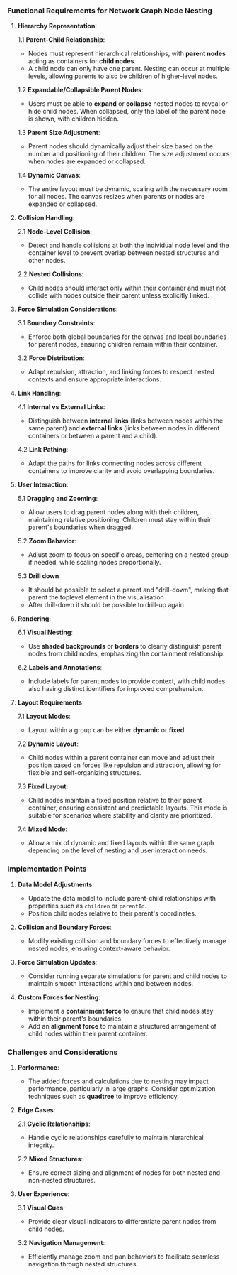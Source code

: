 ### Functional Requirements for Network Graph Node Nesting

1. **Hierarchy Representation**:

   1.1 **Parent-Child Relationship**: 
   - Nodes must represent hierarchical relationships, with **parent nodes** acting as containers for **child nodes**. 
   - A child node can only have one parent. Nesting can occur at multiple levels, allowing parents to also be children of higher-level nodes.

   1.2 **Expandable/Collapsible Parent Nodes**: 
   - Users must be able to **expand** or **collapse** nested nodes to reveal or hide child nodes. When collapsed, only the label of the parent node is shown, with children hidden.

   1.3 **Parent Size Adjustment**:
   - Parent nodes should dynamically adjust their size based on the number and positioning of their children. The size adjustment occurs when nodes are expanded or collapsed.

   1.4 **Dynamic Canvas**:
   - The entire layout must be dynamic, scaling with the necessary room for all nodes. The canvas resizes when parents or nodes are expanded or collapsed.

2. **Collision Handling**:

   2.1 **Node-Level Collision**:
   - Detect and handle collisions at both the individual node level and the container level to prevent overlap between nested structures and other nodes.

   2.2 **Nested Collisions**:
   - Child nodes should interact only within their container and must not collide with nodes outside their parent unless explicitly linked.

3. **Force Simulation Considerations**:

   3.1 **Boundary Constraints**:
   - Enforce both global boundaries for the canvas and local boundaries for parent nodes, ensuring children remain within their container.

   3.2 **Force Distribution**:
   - Adapt repulsion, attraction, and linking forces to respect nested contexts and ensure appropriate interactions.

4. **Link Handling**:

   4.1 **Internal vs External Links**:
   - Distinguish between **internal links** (links between nodes within the same parent) and **external links** (links between nodes in different containers or between a parent and a child).

   4.2 **Link Pathing**:
   - Adapt the paths for links connecting nodes across different containers to improve clarity and avoid overlapping boundaries.

5. **User Interaction**:

   5.1 **Dragging and Zooming**:
   - Allow users to drag parent nodes along with their children, maintaining relative positioning. Children must stay within their parent's boundaries when dragged.

   5.2 **Zoom Behavior**:
   - Adjust zoom to focus on specific areas, centering on a nested group if needed, while scaling nodes proportionally.

   5.3 **Drill down**
   - It should be possible to select a parent and "drill-down", making that parent the toplevel element in the visualisation
   - After drill-down it should be possible to drill-up again


6. **Rendering**:

   6.1 **Visual Nesting**:
   - Use **shaded backgrounds** or **borders** to clearly distinguish parent nodes from child nodes, emphasizing the containment relationship.

   6.2 **Labels and Annotations**:
   - Include labels for parent nodes to provide context, with child nodes also having distinct identifiers for improved comprehension.

7. **Layout Requirements**

   7.1 **Layout Modes**:
   - Layout within a group can be either **dynamic** or **fixed**.

   7.2 **Dynamic Layout**:
   - Child nodes within a parent container can move and adjust their position based on forces like repulsion and attraction, allowing for flexible and self-organizing structures.

   7.3 **Fixed Layout**:
   - Child nodes maintain a fixed position relative to their parent container, ensuring consistent and predictable layouts. This mode is suitable for scenarios where stability and clarity are prioritized.

   7.4 **Mixed Mode**:
   - Allow a mix of dynamic and fixed layouts within the same graph depending on the level of nesting and user interaction needs.

### Implementation Points

1. **Data Model Adjustments**:
   - Update the data model to include parent-child relationships with properties such as `children` or `parentId`.
   - Position child nodes relative to their parent's coordinates.

2. **Collision and Boundary Forces**:
   - Modify existing collision and boundary forces to effectively manage nested nodes, ensuring context-aware behavior.

3. **Force Simulation Updates**:
   - Consider running separate simulations for parent and child nodes to maintain smooth interactions within and between nodes.

4. **Custom Forces for Nesting**:
   - Implement a **containment force** to ensure that child nodes stay within their parent's boundaries.
   - Add an **alignment force** to maintain a structured arrangement of child nodes within their parent container.

### Challenges and Considerations

1. **Performance**:
   - The added forces and calculations due to nesting may impact performance, particularly in large graphs. Consider optimization techniques such as **quadtree** to improve efficiency.

2. **Edge Cases**:

   2.1 **Cyclic Relationships**:
   - Handle cyclic relationships carefully to maintain hierarchical integrity.

   2.2 **Mixed Structures**:
   - Ensure correct sizing and alignment of nodes for both nested and non-nested structures.

3. **User Experience**:

   3.1 **Visual Cues**:
   - Provide clear visual indicators to differentiate parent nodes from child nodes.

   3.2 **Navigation Management**:
   - Efficiently manage zoom and pan behaviors to facilitate seamless navigation through nested structures.